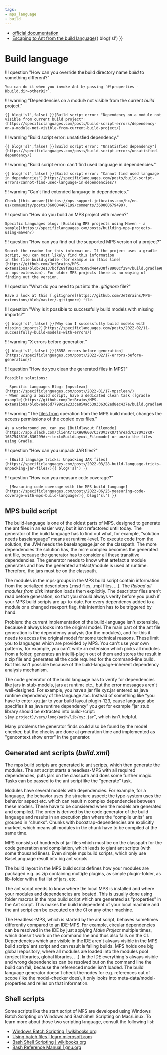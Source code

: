 ```yaml
---
tags:
- mps_language
- build
---
```


- [official documentation](https://www.jetbrains.com/help/mps/build-language.html)
- [Escaping to Ant from the build language](https://specificlanguages.com/posts/2022-03/24-escaping-to-ant-from-build-language/){{ blog('sl') }}

# Build language

!!! question "How can you override the build directory name *build* to something different?"

    You can do it when you invoke Ant by passing `#!properties -Dbuild.dir=otherDir`.

!!! warning "Dependencies on a module not visible from the current *build* project."

    {{ blog('sl',false) }}[Build script error: "Dependency on a module not visible from current build project"](https://specificlanguages.com/posts/build-script-errors/dependency-on-a-module-not-visible-from-current-build-project/)

!!! warning "Build script error: unsatisfied dependency."

    {{ blog('sl',false) }}[Build script error: "Unsatisfied dependency"](https://specificlanguages.com/posts/build-script-errors/unsatisfied-dependency/)

!!! warning "Build script error: can't find used language in dependencies."
    
    {{ blog('sl',false) }}[Build script error: "Cannot find used language in dependencies"](https://specificlanguages.com/posts/build-script-errors/cannot-find-used-language-in-dependencies/)

!!! warning "Can't find extended language in dependencies."
    
    Check [this answer](https://mps-support.jetbrains.com/hc/en-us/community/posts/360004407199/comments/360000679499).

!!! question "How do you build an MPS project with maven?" 

    Specific Languages blog: [Building MPS projects using Maven - a sample](https://specificlanguages.com/posts/building-mps-projects-using-maven/)

!!! question "How can you find out the supported MPS version of a project?"

    Search the readme for this information. If the project uses a gradle script, you can most likely find this information
    in the file build.gradle (for example in [this line](https://github.com/JetBrains/MPS-extensions/blob/3e137bcf269f8a2ac79589d4e4938f78900cf294/build.gradle#L81)
    in mps-extension). For older MPS projects there is no waying of finding out the version.

!!! question "What do you need to put into the *\.gitignore* file?"

    Have a look at this [.gitignore](https://github.com/JetBrains/MPS-extensions/blob/master/.gitignore) file.

!!! question "Why is it possible to successfully build models with missing imports?"

    {{ blog('sl',false) }}[Why can I successfully build models with missing imports?](https://specificlanguages.com/posts/2022-02/11-successfully-build-models-with-errors/)

!!! warning "X errors before generation."
    
    {{ blog('sl',false) }}[3358 errors before generation](https://specificlanguages.com/posts/2022-02/17-errors-before-generation/)

!!! question "How do you clean the generated files in MPS?"

    Possible solutions:

    - Specific Languages Blog: [mpsclean](https://specificlanguages.com/posts/2022-01/17-mpsclean/)
    - When using a build script, have a dedicated clean task ([gradle example](https://github.com/JetBrains/MPS-extensions/blob/ade5d7798c2a233ce850ad539336362ed8ec437e/build.gradle#L272)).

!!! warning "The [files from](http://127.0.0.1:63320/node?ref=r%3Ae9081cad-d8c3-45f2-b4ad-1dabd5ff82af%28jetbrains.mps.build.structure%29%2F2750015747481074431) operation from the MPS build model, changes the access permissions of the copied over files."

    As a workaround you can use [Buildlayout_Filemode](https://app.slack.com/client/T3XHGU6G0/C3YUV3YK0/thread/C3YUV3YK0-1657543516.836299#:~:text=BuildLayout_Filemode) or unzip the files using Gradle.

!!! question "How can you unpack JAR files?"

    - [Build language tricks: Unpacking JAR files](https://specificlanguages.com/posts/2022-03/28-build-language-tricks-unpacking-jar-files/){{ blog('sl') }}

!!! question "How can you measure code coverage?"

    - [Measuring code coverage with the MPS build language](https://specificlanguages.com/posts/2022-06/25-measuring-code-coverage-with-mps-build-language/){{ blog('sl') }}

## MPS build script

The build-language is one of the oldest parts of MPS, designed to generate the ant files in an easier way, but it isn't refactored until today. The generator of the build language has to find out what, for example, “solution needs baselanguage” means at runtime-level. To execute code from the solution, the JVM needs the baselanguage.jar on the classpath. The more dependencies the solution has, the more complex becomes the generated ant file, because the generator has to consider all these transitive dependencies. The generator needs to know what artefact a module generates and how the generated artefact/module is used at runtime. Therefore, the jars must be on the classpath.

The modules in the mps-groups in the MPS build script contain information from the serialized descriptors (.msd files, .mpl files, …). The *Reload all modules from disk* intention loads them explicitly. The descriptor files aren't read before generation, so that you should always verify before you push if your MPS build scripts are up-to-date. For every dependency added to a module or a changed reexport flag, this intention has to be triggered by hand.

Problem: the current implementation of the build-language isn't extensible, because it always looks into the original model. The main part of the ant file generation is the dependency analysis (for the modules), and for this it needs to access the original model for some technical reasons. These limit you to languages which are provided by MPS. You can't use your own patterns, for example, you can't write an extension which picks all modules from a folder, generates an intellij-plugin out of them and stores the result in a zip file and generates all the code required for the command-line build. But this isn't possible because of the build-language-inherent dependency analysis mechanism.

The code generator of the build language has to verify for dependencies like jars in stub-models, jars at runtime etc., but the error messages aren't well-designed. For example, you have a jar file xyz.jar entered as java runtime dependency of the language abc. Instead of something like “you have to enter xyz.jar to your build layout plugin-123, cause language abc specifies it as java runtime dependency” you get for example "jar stub library should be extracted into build-script: `${my.project}/very/long/path/lib/xyz.jar`"‚ which isn't helpful.

Many problems the generator finds could also be found by the model checker, but the checks are done at generation time and implemented as "gencontext.show error" in the generator.

## Generated ant scripts (*build.xml*)

The mps build scripts are generated to ant scripts, which then generate the modules.
The ant script starts a headless-MPS with all required dependencies, puts jars on the classpath and does some further magic.
Tasks can be passed to the ant script like the “generate” task.

Modules have several models with dependencies. For example, for a language, the behavior uses the structure aspect; the type-system uses the behavior aspect etc. which can result in complex dependencies between these models. These have to be considered when the models are generated and compiled. The order is derived by the code generator of the build language and results in an execution plan where the “compile units” are grouped in “chunks”. Chunks with bootstrap-dependencies are explicitly marked, which means all modules in the chunk have to be compiled at the same time.

MPS consists of hundreds of jar files which must be on the classpath for the code generation and compilation, which leads to giant ant scripts (with some thousand lines). Even simple mps build scripts, which only use BaseLanguage result into big ant scripts.

The build layout in the MPS build script defines how your modules are packaged e.g. as zip containing multiple plugins, as simple plugin-folder, as lib-folder with a flat list of jars, etc.

The ant script needs to know where the local MPS is installed and where your modules and dependencies are located. This is usually done using folder macros in the mps build script which are generated as "properties" in the Ant script. This makes the build independent of your local machine and the ant script can be executed on the CI or any other machine.

The Headless-MPS, which is started by the ant script, behaves sometimes differently compared to an IDE-MPS. For example, circular dependencies can be resolved in the IDE by just applying *Make Project* multiple times, which doesn't work on the command line and thus also fails on the CI.
Dependencies which are visible in the IDE aren't always visible in the MPS build script/ ant script and can result in failing builds. MPS holds one big global repository, where all modules are loaded into the modules pool (project libraries, global libraries, …). In the IDE everything's always visible and wrong dependencies can be resolved but on the command line the build can fail, because the referenced model isn't loaded. The build language generator doesn't check the nodes for e.g. references out of scope (like the model-checker does), it only looks into meta-data/model-properties and relies on that information.

## Shell scripts

Some scripts like the start script of MPS are developed using Windows Batch Scripting on Windows and Bash Shell Scripting on Mac/Linux. To learn more about
those two scripting language, consult the following list:

- [Windows Batch Scripting | wikibooks.org](https://en.wikibooks.org/wiki/Windows_Batch_Scripting)
- [Using batch files | learn.microsoft.com](https://learn.microsoft.com/en-us/previous-versions/windows/it-pro/windows-xp/bb490869(v=technet.10))
- [Bash Shell Scripting | wikibooks.org](https://en.wikibooks.org/wiki/Bash_Shell_Scripting)
- [Bash Reference Manual | gnu.org](https://www.gnu.org/software/bash/manual/bash.html)
